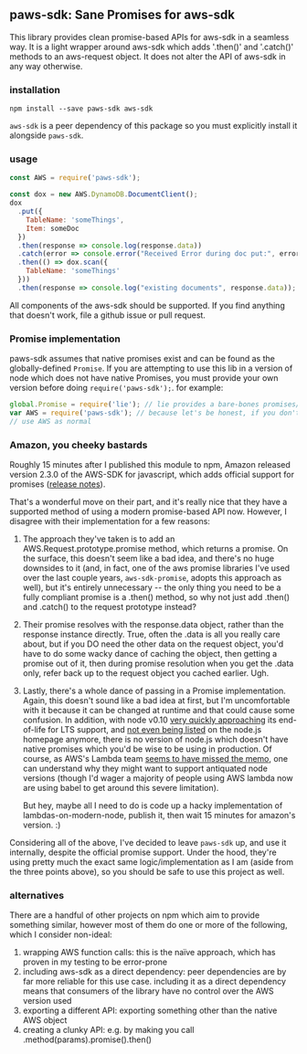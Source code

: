 ## paws-sdk: Sane Promises for aws-sdk

This library provides clean promise-based APIs for aws-sdk in a seamless way. It
is a light wrapper around aws-sdk which adds '.then()' and '.catch()' methods to
an aws-request object. It does not alter the API of aws-sdk in any way otherwise.

### installation

```
npm install --save paws-sdk aws-sdk
```

`aws-sdk` is a peer dependency of this package so you must explicitly install it
alongside `paws-sdk`.

### usage

```javascript
const AWS = require('paws-sdk');

const dox = new AWS.DynamoDB.DocumentClient();
dox
  .put({
    TableName: 'someThings',
    Item: someDoc
  })
  .then(response => console.log(response.data))
  .catch(error => console.error("Received Error during doc put:", error))
  .then(() => dox.scan({
    TableName: 'someThings'
  }))
  .then(response => console.log("existing documents", response.data));
```

All components of the aws-sdk should be supported. If you find anything that
doesn't work, file a github issue or pull request.

### Promise implementation

paws-sdk assumes that native promises exist and can be found as the
globally-defined `Promise`. If you are attempting to use this lib in
a version of node which does not have native Promises, you must provide
your own version before doing `require('paws-sdk');`. for example:

```javascript
global.Promise = require('lie'); // lie provides a bare-bones promises/A+ implementation
var AWS = require('paws-sdk'); // because let's be honest, if you don't have Promise, you don't have const either.
// use AWS as normal
```

### Amazon, you cheeky bastards

Roughly 15 minutes after I published this module to npm, Amazon released version
2.3.0 of the AWS-SDK for javascript, which adds official support for promises
([release notes](http://aws.amazon.com/releasenotes/SDK/JavaScript/8589740860839559)).

That's a wonderful move on their part, and it's really nice that they have a
supported method of using a modern promise-based API now. However, I disagree
with their implementation for a few reasons:

1. The approach they've taken is to add an AWS.Request.prototype.promise method,
   which returns a promise. On the surface, this doesn't seem like a bad idea,
   and there's no huge downsides to it (and, in fact, one of the aws promise
   libraries I've used over the last couple years, `aws-sdk-promise`, adopts
   this approach as well), but it's entirely unnecessary -- the
   only thing you need to be a fully compliant promise is a .then() method,
   so why not just add .then() and .catch() to the request prototype instead?

2. Their promise resolves with the response.data object, rather than the response
   instance directly. True, often the .data is all you really care about, but
   if you DO need the other data on the request object, you'd have to do some
   wacky dance of caching the object, then getting a promise out of it, then
   during promise resolution when you get the .data only, refer back up to the
   request object you cached earlier. Ugh.

3. Lastly, there's a whole dance of passing in a Promise implementation. Again,
   this doesn't sound like a bad idea at first, but I'm uncomfortable with it
   because it can be changed at runtime and that could cause some confusion. In
   addition, with node v0.10 [very quickly approaching](https://github.com/nodejs/LTS#lts_schedule)
   its end-of-life for LTS support, and [not even being listed](https://nodejs.org/)
   on the node.js homepage anymore, there is no version of node.js which doesn't
   have native promises which you'd be wise to be using in production. Of course,
   as AWS's Lambda team [seems to have missed the memo](http://docs.aws.amazon.com/lambda/latest/dg/current-supported-versions.html),
   one can understand why they might want to support antiquated node versions
   (though I'd wager a majority of people using AWS lambda now are using babel
   to get around this severe limitation).

   But hey, maybe all I need to do is code up a hacky implementation of
   lambdas-on-modern-node, publish it, then wait 15 minutes for amazon's version. :)

Considering all of the above, I've decided to leave `paws-sdk` up, and use it
internally, despite the official promise support. Under the hood, they're using
pretty much the exact same logic/implementation as I am (aside from the three
points above), so you should be safe to use this project as well. 

### alternatives

There are a handful of other projects on npm which aim to provide something similar,
however most of them do one or more of the following, which I consider non-ideal:

1. wrapping AWS function calls: this is the naïve approach, which has proven in my testing to be error-prone
2. including aws-sdk as a direct dependency: peer dependencies are by far more reliable for this use case. including it as a direct dependency means that consumers of the library have no control over the AWS version used
3. exporting a different API: exporting something other than the native AWS object
4. creating a clunky API: e.g. by making you call .method(params).promise().then()
